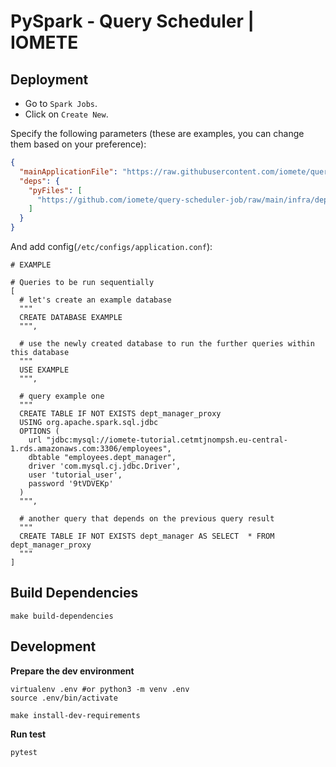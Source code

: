# PySpark - Query Scheduler | IOMETE

## Deployment

- Go to `Spark Jobs`.
- Click on `Create New`.

Specify the following parameters (these are examples, you can change them based on your preference):

```json
{
  "mainApplicationFile": "https://raw.githubusercontent.com/iomete/query-scheduler-job/main/job.py",
  "deps": {
    "pyFiles": [
      "https://github.com/iomete/query-scheduler-job/raw/main/infra/dependencies.zip"
    ]
  }
}
``` 

And add config(`/etc/configs/application.conf`): 

```hocon
# EXAMPLE

# Queries to be run sequentially
[
  # let's create an example database
  """
  CREATE DATABASE EXAMPLE
  """,

  # use the newly created database to run the further queries within this database
  """
  USE EXAMPLE
  """,

  # query example one
  """
  CREATE TABLE IF NOT EXISTS dept_manager_proxy
  USING org.apache.spark.sql.jdbc
  OPTIONS (
    url "jdbc:mysql://iomete-tutorial.cetmtjnompsh.eu-central-1.rds.amazonaws.com:3306/employees",
    dbtable "employees.dept_manager",
    driver 'com.mysql.cj.jdbc.Driver',
    user 'tutorial_user',
    password '9tVDVEKp'
  )
  """,

  # another query that depends on the previous query result
  """
  CREATE TABLE IF NOT EXISTS dept_manager AS SELECT  * FROM dept_manager_proxy
  """
]
```

## Build Dependencies

```shell
make build-dependencies
```


## Development

**Prepare the dev environment**

```shell
virtualenv .env #or python3 -m venv .env
source .env/bin/activate

make install-dev-requirements
```

**Run test**

```shell
pytest
```
